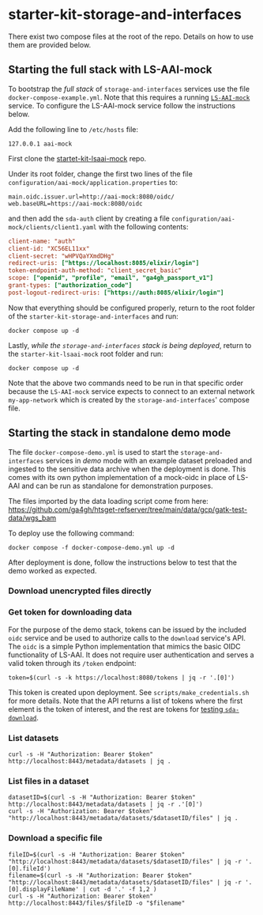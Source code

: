 # starter-kit-storage-and-interfaces

There exist two compose files at the root of the repo. Details on how to use them are provided below.

## Starting the full stack with LS-AAI-mock

To bootstrap the *full stack* of `storage-and-interfaces` services use
the file `docker-compose-example.yml`. Note that this requires a running [`LS-AAI-mock`](https://github.com/GenomicDataInfrastructure/starter-kit-lsaai-mock) service. To configure the LS-AAI-mock service follow the instructions below.

Add the following line to `/etc/hosts` file:

```
127.0.0.1 aai-mock
```

First clone the [startet-kit-lsaai-mock](https://github.com/GenomicDataInfrastructure/starter-kit-lsaai-mock) repo.

Under its root folder, change the first two lines of the file `configuration/aai-mock/application.properties` to:

```
main.oidc.issuer.url=http://aai-mock:8080/oidc/
web.baseURL=https://aai-mock:8080/oidc
```

and then add the `sda-auth` client by creating a file `configuration/aai-mock/clients/client1.yaml` with the following contents:

```ini
client-name: "auth"
client-id: "XC56EL11xx"
client-secret: "wHPVQaYXmdDHg"
redirect-uris: ["https://localhost:8085/elixir/login"]
token-endpoint-auth-method: "client_secret_basic"
scope: ["openid", "profile", "email", "ga4gh_passport_v1"]
grant-types: ["authorization_code"]
post-logout-redirect-uris: ["https://auth:8085/elixir/login"]
```

Now that everything should be configured properly, return to the root folder of the `starter-kit-storage-and-interfaces` and run:

```shell
docker compose up -d
```

Lastly, *while the `storage-and-interfaces` stack is being deployed*, return to the `starter-kit-lsaai-mock` root folder and run:

```shell
docker compose up -d
```

Note that the above two commands need to be run in that specific order because the `LS-AAI-mock` service expects to connect to an external network `my-app-network` which is created by the `storage-and-interfaces`' compose file.

## Starting the stack in standalone demo mode

The file `docker-compose-demo.yml` is used to start the `storage-and-interfaces` services in *demo* mode with an example dataset preloaded and ingested to the sensitive data archive when the deployment is done. This comes with its own python implementation of a mock-oidc in place of LS-AAI and can be run as standalone for demonstration purposes.

The files imported by the data loading script come from here: https://github.com/ga4gh/htsget-refserver/tree/main/data/gcp/gatk-test-data/wgs_bam

To deploy use the following command:

```shell
docker compose -f docker-compose-demo.yml up -d
```

After deployment is done, follow the instructions below to test that the demo worked as expected.

### **Download unencrypted files directly**

### Get token for downloading data

For the purpose of the demo stack, tokens can be issued by the included `oidc` service and be used to authorize calls to the `download` service's API. The `oidc` is a simple Python implementation that mimics the basic OIDC functionality of LS-AAI. It does not require user authentication and serves a valid token through its `/token` endpoint:

```shell
token=$(curl -s -k https://localhost:8080/tokens | jq -r '.[0]')
```

This token is created upon deployment. See `scripts/make_credentials.sh` for more details. Note that the API returns a list of tokens where the first element is the token of interest, and the rest are tokens for [testing  `sda-download`](https://github.com/neicnordic/sda-download/blob/main/dev_utils/README.md#get-a-token).

### List datasets

```shell
curl -s -H "Authorization: Bearer $token" http://localhost:8443/metadata/datasets | jq .
```

### List files in a dataset

```shell
datasetID=$(curl -s -H "Authorization: Bearer $token" http://localhost:8443/metadata/datasets | jq -r .'[0]')
curl -s -H "Authorization: Bearer $token" "http://localhost:8443/metadata/datasets/$datasetID/files" | jq .
```

### Download a specific file

```shell
fileID=$(curl -s -H "Authorization: Bearer $token" "http://localhost:8443/metadata/datasets/$datasetID/files" | jq -r '.[0].fileId')
filename=$(curl -s -H "Authorization: Bearer $token" "http://localhost:8443/metadata/datasets/$datasetID/files" | jq -r '.[0].displayFileName' | cut -d '.' -f 1,2 )
curl -s -H "Authorization: Bearer $token" http://localhost:8443/files/$fileID -o "$filename"
```
